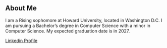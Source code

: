 ## About Me
I am a Rising sophomore at Howard University, located in Washington D.C. I am pursuing a Bachelor’s degree in Computer Science with a minor in Computer Science. My expected graduation date is in 2027.

[Linkedin Profile]((https://www.linkedin.com/in/brian-too-1b7638250/))

